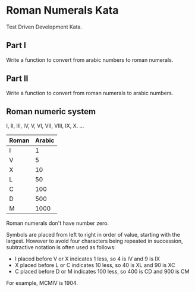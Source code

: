 # Roman Numerals Kata
Test Driven Development Kata.

## Part I
Write a function to convert from arabic numbers to roman numerals.

## Part II
Write a function to convert from roman numerals to arabic numbers.

## Roman numeric system

I, II, III, IV, V, VI, VII, VIII, IX, X. ...

| Roman | Arabic |
| ----- |--------|
| I     | 1      |
| V     | 5      |
| X     | 10     |
| L     | 50     |
| C     | 100    |
| D     | 500    |
| M     | 1000   |

Roman numerals don't have number zero.

Symbols are placed from left to right in order of value, starting with the largest. However to avoid four characters being repeated in succession, subtractive notation is often used as follows:
- I placed before V or X indicates 1 less, so 4 is IV and 9 is IX 
- X placed before L or C indicates 10 less, so 40 is XL and 90 is XC 
- C placed before D or M indicates 100 less, so 400 is CD and 900 is CM

For example, MCMIV is 1904.
